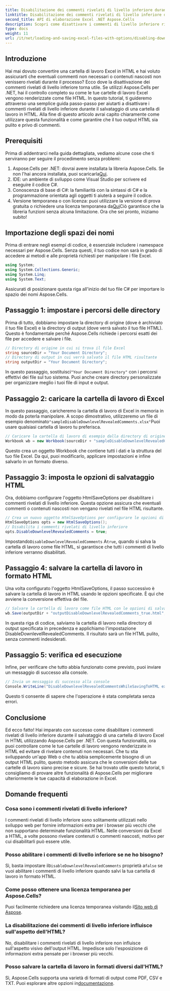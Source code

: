 ```yaml
---
title: Disabilitazione dei commenti rivelati di livello inferiore durante il salvataggio in HTML
linktitle: Disabilitazione dei commenti rivelati di livello inferiore durante il salvataggio in HTML
second_title: API di elaborazione Excel .NET Aspose.Cells
description: Scopri come disattivare i commenti di livello inferiore rivelati quando salvi una cartella di lavoro di Excel in HTML utilizzando Aspose.Cells per .NET con questa guida dettagliata passo dopo passo.
type: docs
weight: 11
url: /it/net/loading-and-saving-excel-files-with-options/disabling-downlevel-revealed-comments/
---
```

## Introduzione
Hai mai dovuto convertire una cartella di lavoro Excel in HTML e hai voluto assicurarti che eventuali commenti non necessari o contenuti nascosti non venissero rivelati durante il processo? Ecco dove la disattivazione dei commenti rivelati di livello inferiore torna utile. Se utilizzi Aspose.Cells per .NET, hai il controllo completo su come le tue cartelle di lavoro Excel vengono renderizzate come file HTML. In questo tutorial, ti guideremo attraverso una semplice guida passo-passo per aiutarti a disattivare i commenti rivelati di livello inferiore durante il salvataggio di una cartella di lavoro in HTML. 
Alla fine di questo articolo avrai capito chiaramente come utilizzare questa funzionalità e come garantire che il tuo output HTML sia pulito e privo di commenti.
## Prerequisiti
Prima di addentrarci nella guida dettagliata, vediamo alcune cose che ti serviranno per seguire il procedimento senza problemi:
1.  Aspose.Cells per .NET: dovrai avere installata la libreria Aspose.Cells. Se non l'hai ancora installata, puoi scaricarla[Qui](https://releases.aspose.com/cells/net/).
2. IDE: un ambiente di sviluppo come Visual Studio per scrivere ed eseguire il codice C#.
3. Conoscenza di base di C#: la familiarità con la sintassi di C# e la programmazione orientata agli oggetti ti aiuterà a seguire il codice.
4.  Versione temporanea o con licenza: puoi utilizzare la versione di prova gratuita o richiedere una licenza temporanea da[Qui](https://purchase.aspose.com/temporary-license/)Ciò garantisce che la libreria funzioni senza alcuna limitazione.
Ora che sei pronto, iniziamo subito!
## Importazione degli spazi dei nomi
Prima di entrare negli esempi di codice, è essenziale includere i namespace necessari per Aspose.Cells. Senza questi, il tuo codice non sarà in grado di accedere ai metodi e alle proprietà richiesti per manipolare i file Excel.
```csharp
using System;
using System.Collections.Generic;
using System.Linq;
using System.Text;
```
Assicurati di posizionare questa riga all'inizio del tuo file C# per importare lo spazio dei nomi Aspose.Cells.
## Passaggio 1: impostare i percorsi delle directory
Prima di tutto, dobbiamo impostare la directory di origine (dove è archiviato il tuo file Excel) e la directory di output (dove verrà salvato il tuo file HTML). Questo è fondamentale perché Aspose.Cells richiede i percorsi esatti dei file per accedere e salvare i file.
```csharp
// Directory di origine in cui si trova il file Excel
string sourceDir = "Your Document Directory";
// Directory di output in cui verrà salvato il file HTML risultante
string outputDir = "Your Document Directory";
```
 In questo passaggio, sostituisci`"Your Document Directory"` con i percorsi effettivi dei file sul tuo sistema. Puoi anche creare directory personalizzate per organizzare meglio i tuoi file di input e output.
## Passaggio 2: caricare la cartella di lavoro di Excel
 In questo passaggio, caricheremo la cartella di lavoro di Excel in memoria in modo da poterla manipolare. A scopo dimostrativo, utilizzeremo un file di esempio denominato`"sampleDisableDownlevelRevealedComments.xlsx"`Puoi usare qualsiasi cartella di lavoro tu preferisca.
```csharp
// Caricare la cartella di lavoro di esempio dalla directory di origine
Workbook wb = new Workbook(sourceDir + "sampleDisableDownlevelRevealedComments.xlsx");
```
Questo crea un oggetto Workbook che contiene tutti i dati e la struttura del tuo file Excel. Da qui, puoi modificarlo, applicare impostazioni e infine salvarlo in un formato diverso.
## Passaggio 3: imposta le opzioni di salvataggio HTML
Ora, dobbiamo configurare l'oggetto HtmlSaveOptions per disabilitare i commenti rivelati di livello inferiore. Questa opzione assicura che eventuali commenti o contenuti nascosti non vengano rivelati nel file HTML risultante.
```csharp
// Crea un nuovo oggetto HtmlSaveOptions per configurare le opzioni di salvataggio
HtmlSaveOptions opts = new HtmlSaveOptions();
// Disabilita i commenti rivelati di livello inferiore
opts.DisableDownlevelRevealedComments = true;
```
 Impostando`DisableDownlevelRevealedComments` A`true`, quando si salva la cartella di lavoro come file HTML, si garantisce che tutti i commenti di livello inferiore verranno disabilitati.
## Passaggio 4: salvare la cartella di lavoro in formato HTML
Una volta configurato l'oggetto HtmlSaveOptions, il passo successivo è salvare la cartella di lavoro in HTML usando le opzioni specificate. È qui che avviene la conversione effettiva del file.
```csharp
// Salvare la cartella di lavoro come file HTML con le opzioni di salvataggio specificate
wb.Save(outputDir + "outputDisableDownlevelRevealedComments_true.html", opts);
```
In questa riga di codice, salviamo la cartella di lavoro nella directory di output specificata in precedenza e applichiamo l'impostazione DisableDownlevelRevealedComments. Il risultato sarà un file HTML pulito, senza commenti indesiderati.
## Passaggio 5: verifica ed esecuzione
Infine, per verificare che tutto abbia funzionato come previsto, puoi inviare un messaggio di successo alla console.
```csharp
// Invia un messaggio di successo alla console
Console.WriteLine("DisableDownlevelRevealedCommentsWhileSavingToHTML executed successfully.");
```
Questo ti consente di sapere che l'operazione è stata completata senza errori.
## Conclusione
Ed ecco fatto! Hai imparato con successo come disabilitare i commenti rivelati di livello inferiore durante il salvataggio di una cartella di lavoro Excel in HTML utilizzando Aspose.Cells per .NET. Con questa funzionalità, ora puoi controllare come le tue cartelle di lavoro vengono renderizzate in HTML ed evitare di rivelare contenuti non necessari. Che tu stia sviluppando un'app Web o che tu abbia semplicemente bisogno di un output HTML pulito, questo metodo assicura che le conversioni delle tue cartelle di lavoro siano precise e sicure.
Se hai trovato utile questo tutorial, ti consigliamo di provare altre funzionalità di Aspose.Cells per migliorare ulteriormente le tue capacità di elaborazione in Excel.
## Domande frequenti
### Cosa sono i commenti rivelati di livello inferiore?
I commenti rivelati di livello inferiore sono solitamente utilizzati nello sviluppo web per fornire informazioni extra per i browser più vecchi che non supportano determinate funzionalità HTML. Nelle conversioni da Excel a HTML, a volte possono rivelare contenuti o commenti nascosti, motivo per cui disabilitarli può essere utile.
### Posso abilitare i commenti di livello inferiore se ne ho bisogno?
 Sì, basta impostare il`DisableDownlevelRevealedComments` proprietà a`false` se vuoi abilitare i commenti di livello inferiore quando salvi la tua cartella di lavoro in formato HTML.
### Come posso ottenere una licenza temporanea per Aspose.Cells?
 Puoi facilmente richiedere una licenza temporanea visitando il[Sito web di Aspose](https://purchase.aspose.com/temporary-license/).
### La disabilitazione dei commenti di livello inferiore influisce sull'aspetto dell'HTML?
No, disabilitare i commenti rivelati di livello inferiore non influisce sull'aspetto visivo dell'output HTML. Impedisce solo l'esposizione di informazioni extra pensate per i browser più vecchi.
### Posso salvare la cartella di lavoro in formati diversi dall'HTML?
 Sì, Aspose.Cells supporta una varietà di formati di output come PDF, CSV e TXT. Puoi esplorare altre opzioni in[documentazione](https://reference.aspose.com/cells/net/).